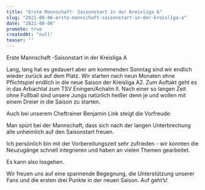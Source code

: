 ```yaml
---
title: "Erste Mannschaft- Saisonstart in der Kreisliga A"
slug: "2021-08-06-erste-mannschaft-saisonstart-in-der-kreisliga-a"
date: "2021-08-06"
promote: true
createdAt: "null"
teaser: ""
---
```

<p class="MsoNoSpacing">Erste Mannschaft -Saisonstart in der Kreisliga A


<p class="MsoNoSpacing"> 


<p class="MsoNoSpacing">Lang, lang hat es gedauert aber am kommenden Sonntag sind wir endlich wieder zurück auf dem Platz. Wir starten nach neun Monaten ohne Pflichtspiel endlich in die neue Saison der Kreisliga A2. Zum Auftakt geht es in das Arbachtal zum TSV Eningen/Achalm II. Nach einer so langen Zeit ohne Fußball sind unsere Jungs natürlich heißer denn je und wollen mit einem Dreier in die Saison zu starten.


<p class="MsoNoSpacing">Auch bei unserem Cheftrainer Benjamin Link steigt die Vorfreude:


Man spürt bei der Mannschaft, dass sich nach der langen Unterbrechung alle unheimlich auf den Saisonstart freuen.


Ich persönlich bin mit der Vorbereitungszeit sehr zufrieden - wir konnten die Neuzugänge schnell integrieren und haben an vielen Themen  gearbeitet.


Es kann also losgehen.


<p class="MsoNoSpacing">Wir freuen uns auf eine spannende Begegnung, die Unterstützung unserer Fans und die ersten drei Punkte in der neuen Saison. Auf geht’s!
